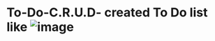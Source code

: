 # To-Do-C.R.U.D- created To Do list like ![image](https://github.com/Admeral2000/To-Do-C.R.U.D-/assets/107943125/bef6a20d-2c00-4f12-8d6b-97a30b498ca9)
